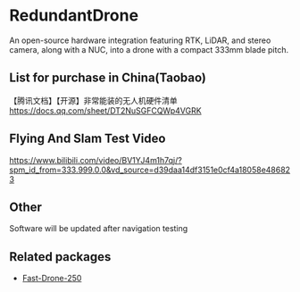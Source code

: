 # RedundantDrone
An open-source hardware integration featuring RTK, LiDAR, and stereo camera, along with a NUC, into a drone with a compact 333mm blade pitch.

## List for purchase in China(Taobao)
【腾讯文档】【开源】非常能装的无人机硬件清单    
https://docs.qq.com/sheet/DT2NuSGFCQWp4VGRK

## Flying And Slam Test Video
https://www.bilibili.com/video/BV1YJ4m1h7qj/?spm_id_from=333.999.0.0&vd_source=d39daa14df3151e0cf4a18058e486823

## Other
Software will be updated after navigation testing

## Related packages

- <a href="https://github.com/ZJU-FAST-Lab/Fast-Drone-250">Fast-Drone-250</a>

